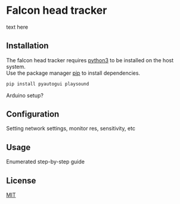 # Falcon head tracker

text here

## Installation

The falcon head tracker requires [python3](https://www.python.org/downloads/) to be installed on the host system.<br />
Use the package manager [pip](https://pip.pypa.io/en/stable/) to install dependencies.

```bash
pip install pyautogui playsound
```

Arduino setup?

## Configuration

Setting network settings, monitor res, sensitivity, etc

## Usage

Enumerated step-by-step guide


## License
[MIT](https://choosealicense.com/licenses/mit/)
